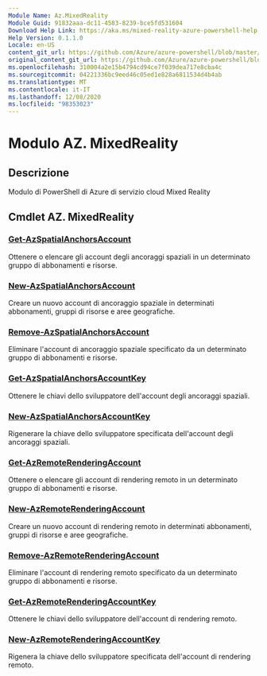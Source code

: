 ```yaml
---
Module Name: Az.MixedReality
Module Guid: 91832aaa-dc11-4583-8239-bce5fd531604
Download Help Link: https://aka.ms/mixed-reality-azure-powershell-help
Help Version: 0.1.1.0
Locale: en-US
content_git_url: https://github.com/Azure/azure-powershell/blob/master/src/MixedReality/MixedReality/help/Az.MixedReality.md
original_content_git_url: https://github.com/Azure/azure-powershell/blob/master/src/MixedReality/MixedReality/help/Az.MixedReality.md
ms.openlocfilehash: 310004a2e15b4794cd94ce7f039dea717e8cba4c
ms.sourcegitcommit: 04221336bc9eed46c05ed1e828a6811534d4b4ab
ms.translationtype: MT
ms.contentlocale: it-IT
ms.lasthandoff: 12/08/2020
ms.locfileid: "98353023"
---
```

# Modulo AZ. MixedReality
## Descrizione
Modulo di PowerShell di Azure di servizio cloud Mixed Reality

## Cmdlet AZ. MixedReality
### [Get-AzSpatialAnchorsAccount](Get-AzSpatialAnchorsAccount.md)
Ottenere o elencare gli account degli ancoraggi spaziali in un determinato gruppo di abbonamenti e risorse.

### [New-AzSpatialAnchorsAccount](New-AzSpatialAnchorsAccount.md)
Creare un nuovo account di ancoraggio spaziale in determinati abbonamenti, gruppi di risorse e aree geografiche.

### [Remove-AzSpatialAnchorsAccount](Remove-AzSpatialAnchorsAccount.md)
Eliminare l'account di ancoraggio spaziale specificato da un determinato gruppo di abbonamenti e risorse.

### [Get-AzSpatialAnchorsAccountKey](Get-AzSpatialAnchorsAccountKey.md)
Ottenere le chiavi dello sviluppatore dell'account degli ancoraggi spaziali.

### [New-AzSpatialAnchorsAccountKey](New-AzSpatialAnchorsAccountKey.md)
Rigenerare la chiave dello sviluppatore specificata dell'account degli ancoraggi spaziali.

### [Get-AzRemoteRenderingAccount](Get-AzRemoteRenderingAccount.md)
Ottenere o elencare gli account di rendering remoto in un determinato gruppo di abbonamenti e risorse.

### [New-AzRemoteRenderingAccount](New-AzRemoteRenderingAccount.md)
Creare un nuovo account di rendering remoto in determinati abbonamenti, gruppi di risorse e aree geografiche.

### [Remove-AzRemoteRenderingAccount](Remove-AzRemoteRenderingAccount.md)
Eliminare l'account di rendering remoto specificato da un determinato gruppo di abbonamenti e risorse.

### [Get-AzRemoteRenderingAccountKey](Get-AzRemoteRenderingAccountKey.md)
Ottenere le chiavi dello sviluppatore dell'account di rendering remoto.

### [New-AzRemoteRenderingAccountKey](New-AzRemoteRenderingAccountKey.md)
Rigenera la chiave dello sviluppatore specificata dell'account di rendering remoto.
